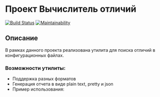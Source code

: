 # Проект Вычислитель отличий 

[![Build Status](https://travis-ci.com/EvgeniyKoch/console-games-on-js.svg?branch=master)](https://travis-ci.com/EvgeniyKoch/frontend-project-lvl2.svg?branch=master)
[![Maintainability](https://api.codeclimate.com/v1/badges/eac5ac9826a6852cf914/maintainability)](https://codeclimate.com/github/EvgeniyKoch/frontend-project-lvl2/maintainability)

## Описание
В рамках данного проекта реализована утилита для поиска отличий в конфигурационных файлах.

### Возможности утилиты:

- Поддержка разных форматов
- Генерация отчета в виде plain text, pretty и json
- Пример использования:
